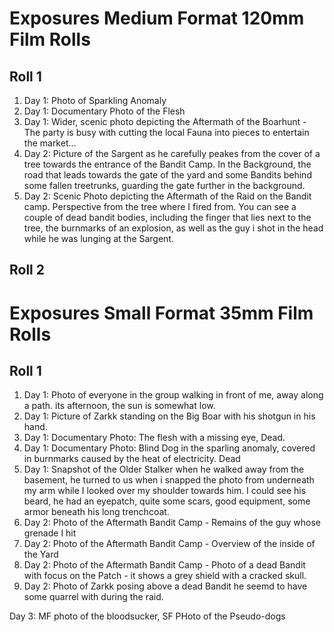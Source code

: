 # Exposures Medium Format 120mm Film Rolls
## Roll 1

1. Day 1: Photo of Sparkling Anomaly
2. Day 1: Documentary Photo of the Flesh
3. Day 1: Wider, scenic photo depicting the Aftermath of the Boarhunt - The party is busy with cutting the local Fauna into pieces to entertain the market...
4. Day 2: Picture of the Sargent as he carefully peakes from the cover of a tree towards the entrance of the Bandit Camp. In the Background, the road that leads towards the gate of the yard and some Bandits behind some fallen treetrunks, guarding the gate further in the background. 
5. Day 2: Scenic Photo depicting the Aftermath of the Raid on the Bandit camp. Perspective from the tree where I fired from. You can see a couple of dead bandit bodies, including the finger that lies next to the tree, the burnmarks of an explosion, as well as the guy i shot in the head while he was lunging at the Sargent.

## Roll 2


# Exposures Small Format 35mm Film Rolls
## Roll 1

1. Day 1: Photo of everyone in the group walking in front of me, away along a path. its afternoon, the sun is somewhat low.
2. Day 1: Picture of Zarkk standing on the Big Boar with his shotgun in his hand.
3. Day 1: Documentary Photo: The flesh with a missing eye, Dead.
4. Day 1: Documentary Photo: Blind Dog in the sparling anomaly, covered in burnmarks caused by the heat of electricity. Dead
5. Day 1: Snapshot of the Older Stalker when he walked away from the basement, he turned to us when i snapped the photo from underneath my arm while I looked over my shoulder towards him. I could see his beard, he had an eyepatch, quite some scars, good equipment, some armor beneath his long trenchcoat.  
6. Day 2: Photo of the Aftermath Bandit Camp - Remains of the guy whose grenade I hit 
7. Day 2: Photo of the Aftermath Bandit Camp - Overview of the inside of the Yard
8. Day 2: Photo of the Aftermath Bandit Camp - Photo of a dead Bandit with focus on the Patch - it shows a grey shield with a cracked skull.
9. Day 2: Photo of Zarkk posing above a dead Bandit he seemd to have some quarrel with during the raid.



Day 3: MF photo of the bloodsucker, SF PHoto of the Pseudo-dogs